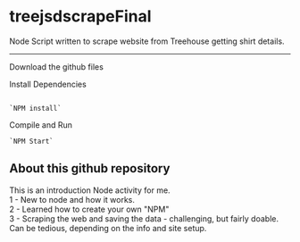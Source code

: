 # treejsdscrapeFinal
Node Script written to scrape website from Treehouse getting shirt details.

***
Download the github files  


Install Dependencies  
```

`NPM install`  
```

Compile and Run  
```
`NPM Start`  
```

About this github repository 
---
This is an introduction Node activity for me.\
  1 - New to node and how it works.\
  2 - Learned how to create your own "NPM"\
  3 - Scraping the web and saving the data - challenging, but fairly doable.  Can be tedious, depending on the info and site setup.  
  
  
